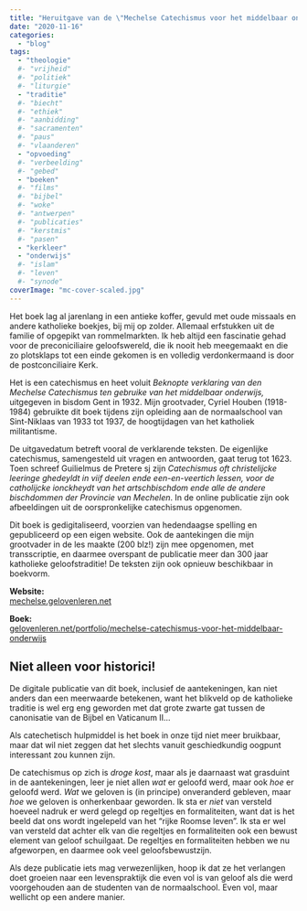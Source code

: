 ```yaml
---
title: "Heruitgave van de \"Mechelse Catechismus voor het middelbaar onderwijs\""
date: "2020-11-16"
categories: 
  - "blog"
tags:
  - "theologie"
  #- "vrijheid"
  #- "politiek"
  #- "liturgie"
  - "traditie"
  #- "biecht"
  #- "ethiek"
  #- "aanbidding"
  #- "sacramenten"
  #- "paus"
  #- "vlaanderen"
  - "opvoeding"
  #- "verbeelding"
  #- "gebed"
  - "boeken"
  #- "films"
  #- "bijbel"
  #- "woke"
  #- "antwerpen"
  #- "publicaties"
  #- "kerstmis"
  #- "pasen"
  - "kerkleer"
  - "onderwijs"
  #- "islam"
  #- "leven"
  #- "synode"
coverImage: "mc-cover-scaled.jpg"
---
```


Het boek lag al jarenlang in een antieke koffer, gevuld met oude missaals en andere katholieke boekjes, bij mij op zolder. Allemaal erfstukken uit de familie of opgepikt van rommelmarkten. Ik heb altijd een fascinatie gehad voor de preconiciliaire geloofswereld, die ik nooit heb meegemaakt en die zo plotsklaps tot een einde gekomen is en volledig verdonkermaand is door de postconciliaire Kerk.

Het is een catechismus en heet voluit _Beknopte verklaring van den Mechelse Catechismus ten gebruike van het middelbaar onderwijs,_ uitgegeven in bisdom Gent in 1932. Mijn grootvader, Cyriel Houben (1918-1984) gebruikte dit boek tijdens zijn opleiding aan de normaalschool van Sint-Niklaas van 1933 tot 1937, de hoogtijdagen van het katholiek militantisme.

De uitgavedatum betreft vooral de verklarende teksten. De eigenlijke catechismus, samengesteld uit vragen en antwoorden, gaat terug tot 1623. Toen schreef Guilielmus de Pretere sj zijn _Catechismus oft christelijcke leeringe ghedeyldt in viif deelen ende een-en-veertich lessen, voor de catholijcke ionckheydt van het artschbischdom ende alle de andere bischdommen der Provincie van Mechelen_. In de online publicatie zijn ook afbeeldingen uit de oorspronkelijke catechismus opgenomen.

Dit boek is gedigitaliseerd, voorzien van hedendaagse spelling en gepubliceerd op een eigen website. Ook de aantekingen die mijn grootvader in de les maakte (200 blz!) zijn mee opgenomen, met transscriptie, en daarmee overspant de publicatie meer dan 300 jaar katholieke geloofstraditie! De teksten zijn ook opnieuw beschikbaar in boekvorm.

**Website:**  
[mechelse.gelovenleren.net](https://mechelse.gelovenleren.net/)

**Boek:**   
[gelovenleren.net/portfolio/mechelse-catechismus-voor-het-middelbaar-onderwijs](/portfolio/mechelse-catechismus-voor-het-middelbaar-onderwijs)

## Niet alleen voor historici!

De digitale publicatie van dit boek, inclusief de aantekeningen, kan niet anders dan een meerwaarde betekenen, want het blikveld op de katholieke traditie is wel erg eng geworden met dat grote zwarte gat tussen de canonisatie van de Bijbel en Vaticanum II…

Als catechetisch hulpmiddel is het boek in onze tijd niet meer bruikbaar, maar dat wil niet zeggen dat het slechts vanuit geschiedkundig oogpunt interessant zou kunnen zijn.

De catechismus op zich is _droge kost_, maar als je daarnaast wat grasduint in de aantekeningen, leer je niet allen _wat_ er geloofd werd, maar ook _hoe_ er geloofd werd. _Wat_ we geloven is (in principe) onveranderd gebleven, maar _hoe_ we geloven is onherkenbaar geworden. Ik sta er _niet_ van versteld hoeveel nadruk er werd gelegd op regeltjes en formaliteiten, want dat is het beeld dat ons wordt ingelepeld van het “rijke Roomse leven”. Ik sta er wel van versteld dat achter elk van die regeltjes en formaliteiten ook een bewust element van geloof schuilgaat. De regeltjes en formaliteiten hebben we nu afgeworpen, en daarmee ook veel geloofsbewustzijn.

Als deze publicatie iets mag verwezenlijken, hoop ik dat ze het verlangen doet groeien naar een levenspraktijk die even vol is van geloof als die werd voorgehouden aan de studenten van de normaalschool. Even vol, maar wellicht op een andere manier.
